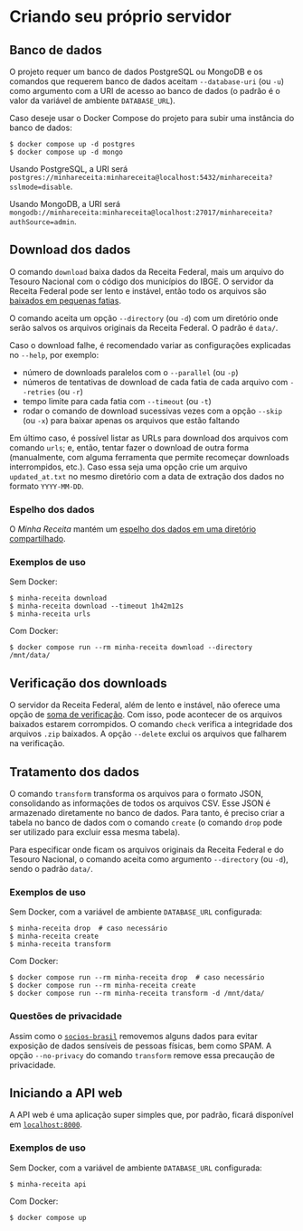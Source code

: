 # Criando seu próprio servidor

## Banco de dados

O projeto requer um banco de dados PostgreSQL ou MongoDB e os comandos que requerem banco de dados aceitam `--database-uri` (ou `-u`) como argumento com a URI de acesso ao banco de dados (o padrão é o valor da variável de ambiente `DATABASE_URL`).

Caso deseje usar o Docker Compose do projeto para subir uma instância do banco de dados:

```console
$ docker compose up -d postgres
$ docker compose up -d mongo
```

Usando PostgreSQL, a URI será `postgres://minhareceita:minhareceita@localhost:5432/minhareceita?sslmode=disable`.

Usando MongoDB, a URI será `mongodb://minhareceita:minhareceita@localhost:27017/minhareceita?authSource=admin`.

## Download dos dados

O comando `download` baixa dados da Receita Federal, mais um arquivo do Tesouro Nacional com o código dos municípios do IBGE. O servidor da Receita Federal pode ser lento e instável, então todo os arquivos são [baixados em pequenas fatias](https://developer.mozilla.org/en-US/docs/Web/HTTP/Headers/Content-Range).

O comando aceita um opção `--directory` (ou `-d`) com um diretório onde serão salvos os arquivos originais da Receita Federal. O padrão é `data/`.

Caso o download falhe, é recomendado variar as configurações explicadas no `--help`, por exemplo:

* número de downloads paralelos com o `--parallel` (ou `-p`)
* números de tentativas de download de cada fatia de cada arquivo com `--retries` (ou `-r`)
* tempo limite para cada fatia com `--timeout` (ou `-t`)
* rodar o comando de download sucessivas vezes com a opção `--skip` (ou `-x`) para baixar apenas os arquivos que estão faltando

Em último caso, é possível listar as URLs para download dos arquivos com comando `urls`; e, então, tentar fazer o download de outra forma (manualmente, com alguma ferramenta que permite recomeçar downloads interrompidos, etc.). Caso essa seja uma opção crie um arquivo `updated_at.txt` no mesmo diretório com a data de extração dos dados no formato `YYYY-MM-DD`.

### Espelho dos dados

O _Minha Receita_ mantém um [espelho dos dados em uma diretório compartilhado](https://mirror.minhareceita.org).

### Exemplos de uso

Sem Docker:

```console
$ minha-receita download
$ minha-receita download --timeout 1h42m12s
$ minha-receita urls
```

Com Docker:

```console
$ docker compose run --rm minha-receita download --directory /mnt/data/
```

## Verificação dos downloads

O servidor da Receita Federal, além de lento e instável, não oferece uma opção de [soma de verificação](https://pt.wikipedia.org/wiki/Soma_de_verifica%C3%A7%C3%A3o). Com isso, pode acontecer de os arquivos baixados estarem corrompidos. O comando `check` verifica a integridade dos arquivos `.zip` baixados. A opção `--delete` exclui os arquivos que falharem na verificação.

## Tratamento dos dados

O comando `transform` transforma os arquivos para o formato JSON, consolidando as informações de todos os arquivos CSV. Esse JSON é armazenado diretamente no banco de dados. Para tanto, é preciso criar a tabela no banco de dados com o comando `create` (o comando `drop` pode ser utilizado para excluir essa mesma tabela).

Para especificar onde ficam os arquivos originais da Receita Federal e do Tesouro Nacional, o comando aceita como argumento `--directory` (ou `-d`), sendo o padrão `data/`.

### Exemplos de uso

Sem Docker, com a variável de ambiente `DATABASE_URL` configurada:

```console
$ minha-receita drop  # caso necessário
$ minha-receita create
$ minha-receita transform
```

Com Docker:

```console
$ docker compose run --rm minha-receita drop  # caso necessário
$ docker compose run --rm minha-receita create
$ docker compose run --rm minha-receita transform -d /mnt/data/
```

### Questões de privacidade

Assim como o [`socios-brasil`](https://github.com/turicas/socios-brasil#privacidade) removemos alguns dados para evitar exposição de dados sensíveis de pessoas físicas, bem como SPAM. A opção `--no-privacy` do comando `transform` remove essa precaução de privacidade.


## Iniciando a API web

A API web é uma aplicação super simples que, por padrão, ficará disponível em [`localhost:8000`](http://localhost:8000).

### Exemplos de uso

Sem Docker, com a variável de ambiente `DATABASE_URL` configurada:

```console
$ minha-receita api
```

Com Docker:

```console
$ docker compose up
```

